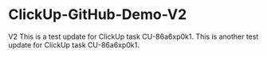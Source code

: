 # ClickUp-GitHub-Demo-V2
V2
This is a test update for ClickUp task CU-86a6xp0k1.
This is another test update for ClickUp task CU-86a6xp0k1.
